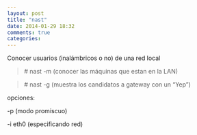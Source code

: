 ```yaml
---
layout: post
title: "nast"
date: 2014-01-29 18:32
comments: true
categories: 
---
```

Conocer usuarios (inalámbricos o no) de una red local

>\# nast -m  (conocer las máquinas que estan en la LAN)

>\# nast -g   (muestra los candidatos a gateway con un “Yep”)

opciones:

-p   (modo promiscuo)

-i  eth0 (especificando red)  


